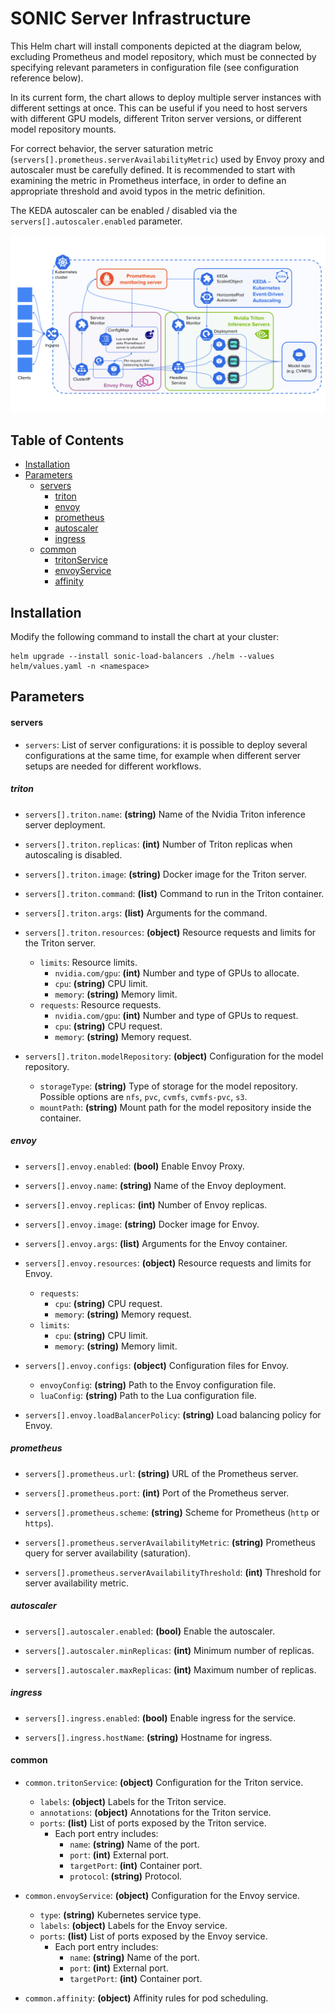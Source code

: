 # SONIC Server Infrastructure

This Helm chart will install components depicted at the diagram below, excluding Prometheus and model repository, which must be connected by specifying relevant parameters in configuration file (see configuration reference below).

In its current form, the chart allows to deploy multiple server instances with different settings at once. This can be useful if you need to host servers with different GPU models, different Triton server versions, or different model repository mounts. 

For correct behavior, the server saturation metric (`servers[].prometheus.serverAvailabilityMetric`) used by Envoy proxy and autoscaler must be carefully defined.
It is recommended to start with examining the metric in Prometheus interface, in order to
define an appropriate threshold and avoid typos in the metric definition.

The KEDA autoscaler can be enabled / disabled via the `servers[].autoscaler.enabled` parameter.

![diagram](docs/diagram.svg "SONIC Server Infrastructure")

## Table of Contents

- [Installation](#installation)
- [Parameters](#parameters)
    - [servers](#servers)
        - [triton](#triton)
        - [envoy](#envoy)
        - [prometheus](#prometheus)
        - [autoscaler](#autoscaler)
        - [ingress](#ingress)
    - [common](#common)
        - [tritonService](#tritonservice)
        - [envoyService](#envoyservice)
        - [affinity](#affinity)


## Installation

Modify the following command to install the chart at your cluster:

```shell
helm upgrade --install sonic-load-balancers ./helm --values helm/values.yaml -n <namespace>
```

## Parameters

#### servers

- `servers`: List of server configurations: it is possible to deploy several configurations at the same time, for example when different server setups are needed for different workflows.

##### triton

- `servers[].triton.name`: **(string)** Name of the Nvidia Triton inference server deployment.

- `servers[].triton.replicas`: **(int)** Number of Triton replicas when autoscaling is disabled.

- `servers[].triton.image`: **(string)** Docker image for the Triton server.

- `servers[].triton.command`: **(list)** Command to run in the Triton container.

- `servers[].triton.args`: **(list)** Arguments for the command.

- `servers[].triton.resources`: **(object)** Resource requests and limits for the Triton server.
  - `limits`: Resource limits.
    - `nvidia.com/gpu`: **(int)** Number and type of GPUs to allocate.
    - `cpu`: **(string)** CPU limit.
    - `memory`: **(string)** Memory limit.
  - `requests`: Resource requests.
    - `nvidia.com/gpu`: **(int)** Number and type of GPUs to request.
    - `cpu`: **(string)** CPU request.
    - `memory`: **(string)** Memory request.

- `servers[].triton.modelRepository`: **(object)** Configuration for the model repository.
  - `storageType`: **(string)** Type of storage for the model repository. Possible options are `nfs`, `pvc`, `cvmfs`, `cvmfs-pvc`, `s3`. 
  - `mountPath`: **(string)** Mount path for the model repository inside the container.

##### envoy

- `servers[].envoy.enabled`: **(bool)** Enable Envoy Proxy.

- `servers[].envoy.name`: **(string)** Name of the Envoy deployment.

- `servers[].envoy.replicas`: **(int)** Number of Envoy replicas.

- `servers[].envoy.image`: **(string)** Docker image for Envoy.

- `servers[].envoy.args`: **(list)** Arguments for the Envoy container.

- `servers[].envoy.resources`: **(object)** Resource requests and limits for Envoy.
  - `requests`:
    - `cpu`: **(string)** CPU request.
    - `memory`: **(string)** Memory request.
  - `limits`:
    - `cpu`: **(string)** CPU limit.
    - `memory`: **(string)** Memory limit.

- `servers[].envoy.configs`: **(object)** Configuration files for Envoy.
  - `envoyConfig`: **(string)** Path to the Envoy configuration file.
  - `luaConfig`: **(string)** Path to the Lua configuration file.

- `servers[].envoy.loadBalancerPolicy`: **(string)** Load balancing policy for Envoy.

##### prometheus

- `servers[].prometheus.url`: **(string)** URL of the Prometheus server.

- `servers[].prometheus.port`: **(int)** Port of the Prometheus server.

- `servers[].prometheus.scheme`: **(string)** Scheme for Prometheus (`http` or `https`).

- `servers[].prometheus.serverAvailabilityMetric`: **(string)** Prometheus query for server availability (saturation).

- `servers[].prometheus.serverAvailabilityThreshold`: **(int)** Threshold for server availability metric.

##### autoscaler

- `servers[].autoscaler.enabled`: **(bool)** Enable the autoscaler.

- `servers[].autoscaler.minReplicas`: **(int)** Minimum number of replicas.

- `servers[].autoscaler.maxReplicas`: **(int)** Maximum number of replicas.

##### ingress

- `servers[].ingress.enabled`: **(bool)** Enable ingress for the service.

- `servers[].ingress.hostName`: **(string)** Hostname for ingress.

#### common

- `common.tritonService`: **(object)** Configuration for the Triton service.
  - `labels`: **(object)** Labels for the Triton service.
  - `annotations`: **(object)** Annotations for the Triton service.
  - `ports`: **(list)** List of ports exposed by the Triton service.
    - Each port entry includes:
      - `name`: **(string)** Name of the port.
      - `port`: **(int)** External port.
      - `targetPort`: **(int)** Container port.
      - `protocol`: **(string)** Protocol.

- `common.envoyService`: **(object)** Configuration for the Envoy service.
  - `type`: **(string)** Kubernetes service type.
  - `labels`: **(object)** Labels for the Envoy service.
  - `ports`: **(list)** List of ports exposed by the Envoy service.
    - Each port entry includes:
      - `name`: **(string)** Name of the port.
      - `port`: **(int)** External port.
      - `targetPort`: **(int)** Container port.

- `common.affinity`: **(object)** Affinity rules for pod scheduling.
